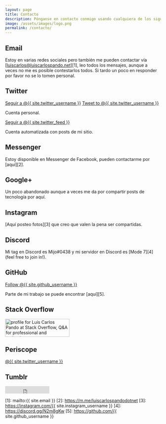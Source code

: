 ```yaml
---
layout: page
title: Contacto
description: Pónganse en contacto conmigo usando cualquiera de los siguientes métodos.
image: /assets/images/logo.png
permalink: /contacto/
---
```


## <i class="fas fa-envelope"></i> Email

Estoy en varias redes sociales pero también me pueden contactar vía [luiscarlos@luiscarlospando.net][1], leo todos los mensajes, aunque a veces no me es posible contestarlos todos. Si tardo un poco en responder por favor no se lo tomen personal.

## <i class="fab fa-twitter"></i> Twitter

<div class="twitter-btns">
<a href="https://twitter.com/{{ site.twitter_username }}" class="twitter-follow-button" data-show-count="false" data-lang="es">Seguir a @{{ site.twitter_username }}</a>
<a href="https://twitter.com/intent/tweet?screen_name={{ site.twitter_username }}" class="twitter-mention-button" data-lang="es" data-related="{{ site.twitter_username }},{{ site.twitter_feed }}">Tweet to @{{ site.twitter_username }}</a>
</div>

Cuenta personal.

<div class="twitter-btns">
<a href="https://twitter.com/{{ site.twitter_feed }}" class="twitter-follow-button" data-show-count="false" data-lang="es">Seguir a @{{ site.twitter_feed }}</a>
</div>

Cuenta automatizada con posts de mi sitio.

## <i class="fab fa-facebook-messenger"></i> Messenger
Estoy disponible en Messenger de Facebook, pueden contactarme por [aquí][2].

## <i class="fab fa-google-plus-g"></i> Google+
<div class="g-follow" data-annotation="bubble" data-height="20" data-href="//plus.google.com/u/0/103903944770204897795" data-rel="author"></div>

Un poco abandonado aunque a veces me da por compartir posts de tecnología por aquí.

## <i class="fab fa-instagram"></i> Instagram
[Aquí posteo fotos][3] que creo que valen la pena ser compartidas.

## <i class="fab fa-discord"></i> Discord
Mi tag en Discord es Mijo#0438 y mi servidor en Discord es [Mode 7][4] (feel free to join in!).

## <i class="fab fa-github"></i> GitHub
<a class="github-button" href="https://github.com/{{ site.github_username }}" aria-label="Follow @{{ site.github_username }} on GitHub">Follow @{{ site.github_username }}</a>

Parte de mi trabajo se puede encontrar [aquí][5].

## <i class="fab fa-stack-overflow"></i> Stack Overflow
<a href="http://stackoverflow.com/users/2197860/luis-carlos-pando">
    <img src="https://stackoverflow.com/users/flair/2197860.png?theme=dark" width="208" height="58" alt="profile for Luis Carlos Pando at Stack Overflow, Q&amp;A for professional and enthusiast programmers" title="profile for Luis Carlos Pando at Stack Overflow, Q&amp;A for professional and enthusiast programmers">
</a>

## <i class="fab fa-periscope"></i> Periscope
<script>window.twttr=function(t,e,r){var n,i=t.getElementsByTagName(e)[0],w=window.twttr||{};return t.getElementById(r)?w:(n=t.createElement(e),n.id=r,n.src="https://platform.twitter.com/widgets.js",i.parentNode.insertBefore(n,i),w._e=[],w.ready=function(t){w._e.push(t)},w)}(document,"script","twitter-wjs")</script><a href="https://www.periscope.tv/{{ site.twitter_username }}" class="periscope-on-air" data-size="small">@{{ site.twitter_username }}</a>

## <i class="fab fa-tumblr"></i> Tumblr
<iframe frameborder="0" border="0" scrolling="no" allowtransparency="true" height="24" width="143" src="https://platform.tumblr.com/v1/follow_button.html?button_type=2&tumblelog=fakechorus&color_scheme=dark"></iframe>


[1]: mailto:{{ site.email }}
[2]: https://m.me/luiscarlospandodotnet
[3]: https://instagram.com/{{ site.instagram_username }}
[4]: https://discord.gg/N2m8gKw
[5]: https://github.com/{{ site.github_username }}